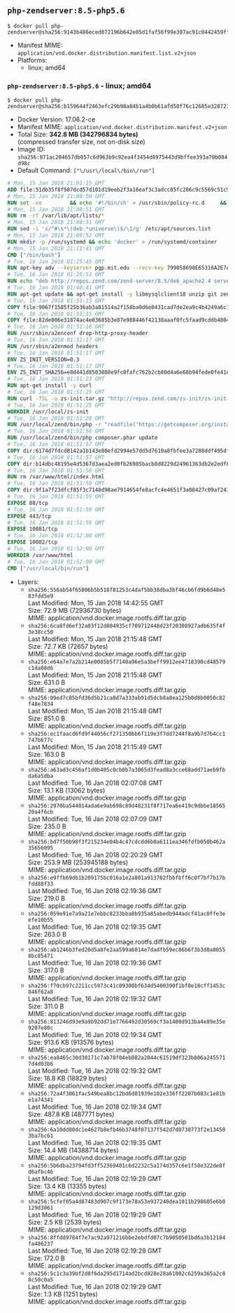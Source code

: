 ## `php-zendserver:8.5-php5.6`

```console
$ docker pull php-zendserver@sha256:9143b486eced072196b642e05d1faf56f99e307ac91c0442459fff35cd7975ec
```

-	Manifest MIME: `application/vnd.docker.distribution.manifest.list.v2+json`
-	Platforms:
	-	linux; amd64

### `php-zendserver:8.5-php5.6` - linux; amd64

```console
$ docker pull php-zendserver@sha256:b159644f2463efc29b98a84b1a4b0b61afd50f76c12685e3287237fc859ea86c
```

-	Docker Version: 17.06.2-ce
-	Manifest MIME: `application/vnd.docker.distribution.manifest.v2+json`
-	Total Size: **342.8 MB (342796834 bytes)**  
	(compressed transfer size, not on-disk size)
-	Image ID: `sha256:871ac204657db857c6d963b9c92ea4f3454d8975443d9bffee393a70b084d98c`
-	Default Command: `["\/usr\/local\/bin\/run"]`

```dockerfile
# Mon, 15 Jan 2018 21:01:15 GMT
ADD file:51db35f8f987dcd57d101d19eeb2f3a16eaf3c3adcc85fc286c9c5569c51c9b2 in / 
# Mon, 15 Jan 2018 21:08:50 GMT
RUN set -xe 		&& echo '#!/bin/sh' > /usr/sbin/policy-rc.d 	&& echo 'exit 101' >> /usr/sbin/policy-rc.d 	&& chmod +x /usr/sbin/policy-rc.d 		&& dpkg-divert --local --rename --add /sbin/initctl 	&& cp -a /usr/sbin/policy-rc.d /sbin/initctl 	&& sed -i 's/^exit.*/exit 0/' /sbin/initctl 		&& echo 'force-unsafe-io' > /etc/dpkg/dpkg.cfg.d/docker-apt-speedup 		&& echo 'DPkg::Post-Invoke { "rm -f /var/cache/apt/archives/*.deb /var/cache/apt/archives/partial/*.deb /var/cache/apt/*.bin || true"; };' > /etc/apt/apt.conf.d/docker-clean 	&& echo 'APT::Update::Post-Invoke { "rm -f /var/cache/apt/archives/*.deb /var/cache/apt/archives/partial/*.deb /var/cache/apt/*.bin || true"; };' >> /etc/apt/apt.conf.d/docker-clean 	&& echo 'Dir::Cache::pkgcache ""; Dir::Cache::srcpkgcache "";' >> /etc/apt/apt.conf.d/docker-clean 		&& echo 'Acquire::Languages "none";' > /etc/apt/apt.conf.d/docker-no-languages 		&& echo 'Acquire::GzipIndexes "true"; Acquire::CompressionTypes::Order:: "gz";' > /etc/apt/apt.conf.d/docker-gzip-indexes 		&& echo 'Apt::AutoRemove::SuggestsImportant "false";' > /etc/apt/apt.conf.d/docker-autoremove-suggests
# Mon, 15 Jan 2018 21:08:51 GMT
RUN rm -rf /var/lib/apt/lists/*
# Mon, 15 Jan 2018 21:08:51 GMT
RUN sed -i 's/^#\s*\(deb.*universe\)$/\1/g' /etc/apt/sources.list
# Mon, 15 Jan 2018 21:08:52 GMT
RUN mkdir -p /run/systemd && echo 'docker' > /run/systemd/container
# Mon, 15 Jan 2018 21:11:41 GMT
CMD ["/bin/bash"]
# Tue, 16 Jan 2018 01:25:45 GMT
RUN apt-key adv --keyserver pgp.mit.edu --recv-key 799058698E65316A2E7A4FF42EAE1437F7D2C623
# Tue, 16 Jan 2018 01:25:53 GMT
RUN echo "deb http://repos.zend.com/zend-server/8.5/deb_apache2.4 server non-free" >> /etc/apt/sources.list.d/zend-server.list
# Tue, 16 Jan 2018 01:40:41 GMT
RUN apt-get update && apt-get install -y libmysqlclient18 unzip git zend-server-php-5.6 && /usr/local/zend/bin/zendctl.sh stop
# Tue, 16 Jan 2018 01:51:15 GMT
COPY file:9067f1585f25b36ab3a81514a2f158ba0d6e0431cad7de2ea9c4b4249a6c134f in /etc/ 
# Tue, 16 Jan 2018 01:51:15 GMT
COPY file:82de006e31874ac4e03685b3e87e988446f42138aaaf0fc5faad9cddb48040ba in /etc/apache2/conf-available 
# Tue, 16 Jan 2018 01:51:16 GMT
RUN /usr/sbin/a2enconf drop-http-proxy-header
# Tue, 16 Jan 2018 01:51:17 GMT
RUN /usr/sbin/a2enmod headers
# Tue, 16 Jan 2018 01:51:17 GMT
ENV ZS_INIT_VERSION=0.3
# Tue, 16 Jan 2018 01:51:17 GMT
ENV ZS_INIT_SHA256=e8d441d8503808e9fc0fafc762b2cb80d4a6e68b94fede0fe41efdeac10800cb
# Tue, 16 Jan 2018 01:51:23 GMT
RUN apt-get install -y curl
# Tue, 16 Jan 2018 01:51:25 GMT
RUN curl -fSL -o zs-init.tar.gz "http://repos.zend.com/zs-init/zs-init-docker-${ZS_INIT_VERSION}.tar.gz"     && echo "${ZS_INIT_SHA256} *zs-init.tar.gz" | sha256sum -c -     && mkdir /usr/local/zs-init     && tar xzf zs-init.tar.gz --strip-components=1 -C /usr/local/zs-init     && rm zs-init.tar.gz
# Tue, 16 Jan 2018 01:51:25 GMT
WORKDIR /usr/local/zs-init
# Tue, 16 Jan 2018 01:51:28 GMT
RUN /usr/local/zend/bin/php -r "readfile('https://getcomposer.org/installer');" | /usr/local/zend/bin/php
# Tue, 16 Jan 2018 01:51:56 GMT
RUN /usr/local/zend/bin/php composer.phar update
# Tue, 16 Jan 2018 01:51:57 GMT
COPY dir:6174d7fdcd8142a1b143e80efd2994e57dd5d7610a8fbfee3a7288ddf495dfdf in /usr/local/bin 
# Tue, 16 Jan 2018 01:51:57 GMT
COPY dir:b14dbc48195e4d5367d3aea2ed0fb26985bacb8d8229d24961363db2e2edf8f0 in /usr/local/zend/var/plugins/ 
# Tue, 16 Jan 2018 01:51:58 GMT
RUN rm /var/www/html/index.html
# Tue, 16 Jan 2018 01:51:59 GMT
COPY dir:9f1a7f23dfcf85f3c7148d98ae7914654fe8acfc4e4651f3a08427c09af24198 in /var/www/html 
# Tue, 16 Jan 2018 01:51:59 GMT
EXPOSE 80/tcp
# Tue, 16 Jan 2018 01:51:59 GMT
EXPOSE 443/tcp
# Tue, 16 Jan 2018 01:51:59 GMT
EXPOSE 10081/tcp
# Tue, 16 Jan 2018 01:52:00 GMT
EXPOSE 10082/tcp
# Tue, 16 Jan 2018 01:52:00 GMT
WORKDIR /var/www/html
# Tue, 16 Jan 2018 01:52:00 GMT
CMD ["/usr/local/bin/run"]
```

-	Layers:
	-	`sha256:556ab54f65806b5b518f81253c4daf5bb38dba3bf46cb6fd9b6d48e583fdd5e9`  
		Last Modified: Mon, 15 Jan 2018 14:42:55 GMT  
		Size: 72.9 MB (72936730 bytes)  
		MIME: application/vnd.docker.image.rootfs.diff.tar.gzip
	-	`sha256:6ca8fd6ef32a03f12d804935cf709712448d23f20308927adb635f4f3e38cc50`  
		Last Modified: Mon, 15 Jan 2018 21:15:48 GMT  
		Size: 72.7 KB (72657 bytes)  
		MIME: application/vnd.docker.image.rootfs.diff.tar.gzip
	-	`sha256:e64a7e7a2b214e0085b5f7140a96e5a3beff9912ee4718390cd48579c1da08d6`  
		Last Modified: Mon, 15 Jan 2018 21:15:48 GMT  
		Size: 631.0 B  
		MIME: application/vnd.docker.image.rootfs.diff.tar.gzip
	-	`sha256:09ed7c05bfd36d5b21ca8d7a333ab91d5dcb8a8ea125b0d8b0058c82f48e7834`  
		Last Modified: Mon, 15 Jan 2018 21:15:48 GMT  
		Size: 851.0 B  
		MIME: application/vnd.docker.image.rootfs.diff.tar.gzip
	-	`sha256:ec1faacd6fd9f44056cf271350bb6f119e3f7dd7244f8a9b7d7b4cc1747b677c`  
		Last Modified: Mon, 15 Jan 2018 21:15:49 GMT  
		Size: 163.0 B  
		MIME: application/vnd.docker.image.rootfs.diff.tar.gzip
	-	`sha256:a63ad3c456af1d0b405c0cb0b7a3065d3fead8a3cce68add71aeb9fbda6a5dba`  
		Last Modified: Tue, 16 Jan 2018 02:07:08 GMT  
		Size: 13.1 KB (13062 bytes)  
		MIME: application/vnd.docker.image.rootfs.diff.tar.gzip
	-	`sha256:2970ba544014ada6e9ab698c89d48231f8f717ea6e419c9dbbe1856520a4f6cb`  
		Last Modified: Tue, 16 Jan 2018 02:07:09 GMT  
		Size: 235.0 B  
		MIME: application/vnd.docker.image.rootfs.diff.tar.gzip
	-	`sha256:bd7f50b98f3f215234e04b4c47cdcdd6b0a6111ea346fdfb050b462a35656095`  
		Last Modified: Tue, 16 Jan 2018 02:20:29 GMT  
		Size: 253.9 MB (253945188 bytes)  
		MIME: application/vnd.docker.image.rootfs.diff.tar.gzip
	-	`sha256:e9ffb69db1b209175bc016a1e2a801a913702fbbfbff6c0f7bf7b17bfdd88f33`  
		Last Modified: Tue, 16 Jan 2018 02:19:36 GMT  
		Size: 219.0 B  
		MIME: application/vnd.docker.image.rootfs.diff.tar.gzip
	-	`sha256:059e91e7a9a21e7ebbc8233bba8b935a85abedb944adcf41ac0ffe3eefe10b55`  
		Last Modified: Tue, 16 Jan 2018 02:19:35 GMT  
		Size: 263.0 B  
		MIME: application/vnd.docker.image.rootfs.diff.tar.gzip
	-	`sha256:ab1246b3fed20d5a8fe2aa599a6014e7dadfb59ec86b6f3b3d0a80558bc85471`  
		Last Modified: Tue, 16 Jan 2018 02:19:36 GMT  
		Size: 317.0 B  
		MIME: application/vnd.docker.image.rootfs.diff.tar.gzip
	-	`sha256:f70cb97c2211cc5973c41c09300bf634d5400390f1bf0e18cff1453c846f62a8`  
		Last Modified: Tue, 16 Jan 2018 02:19:32 GMT  
		Size: 311.0 B  
		MIME: application/vnd.docker.image.rootfs.diff.tar.gzip
	-	`sha256:813246d93e9a9b92dd71e7766492d30569cf3a1480d913ba4e89e35e9207e80c`  
		Last Modified: Tue, 16 Jan 2018 02:19:34 GMT  
		Size: 913.6 KB (913576 bytes)  
		MIME: application/vnd.docker.image.rootfs.diff.tar.gzip
	-	`sha256:ea8465c30d30171c7ab78f04eb882a2044c61519df323b806a2455717d4d03b6`  
		Last Modified: Tue, 16 Jan 2018 02:19:32 GMT  
		Size: 18.8 KB (18829 bytes)  
		MIME: application/vnd.docker.image.rootfs.diff.tar.gzip
	-	`sha256:72a4f3061fac549bea8bc12bd6d01939e102e336ff2207b083c1e81be1a74341`  
		Last Modified: Tue, 16 Jan 2018 02:19:34 GMT  
		Size: 487.8 KB (487771 bytes)  
		MIME: application/vnd.docker.image.rootfs.diff.tar.gzip
	-	`sha256:6a10dd80dc1e4627b8efb46b3748f07137f542d7d0730773f2e134503ba7bc61`  
		Last Modified: Tue, 16 Jan 2018 02:19:35 GMT  
		Size: 14.4 MB (14388714 bytes)  
		MIME: application/vnd.docker.image.rootfs.diff.tar.gzip
	-	`sha256:5b6dba23794fd3ff52369401c6d2232c5a174d357c6e1f58e322de8fd6afbc46`  
		Last Modified: Tue, 16 Jan 2018 02:19:29 GMT  
		Size: 13.4 KB (13355 bytes)  
		MIME: application/vnd.docker.image.rootfs.diff.tar.gzip
	-	`sha256:5cfef05a4d87483d907c9f173e78a53e937240dea1011b298605e6b0129d3061`  
		Last Modified: Tue, 16 Jan 2018 02:19:29 GMT  
		Size: 2.5 KB (2539 bytes)  
		MIME: application/vnd.docker.image.rootfs.diff.tar.gzip
	-	`sha256:8ffdd9784f7e7ac92a971216bbe2ebdfd07c7b9050501bd6a3b12184fa486237`  
		Last Modified: Tue, 16 Jan 2018 02:19:29 GMT  
		Size: 172.0 B  
		MIME: application/vnd.docker.image.rootfs.diff.tar.gzip
	-	`sha256:5c1c3a39bf2d8f6da295d1714ad2bcd828e28a61002c6259a365a2c88c50c0a5`  
		Last Modified: Tue, 16 Jan 2018 02:19:29 GMT  
		Size: 1.3 KB (1251 bytes)  
		MIME: application/vnd.docker.image.rootfs.diff.tar.gzip
